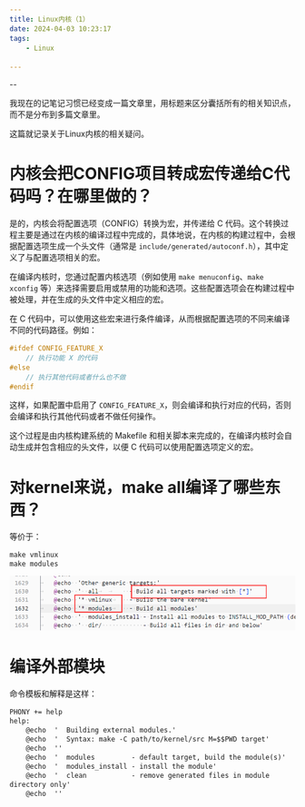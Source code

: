 ```yaml
---
title: Linux内核（1）
date: 2024-04-03 10:23:17
tags:
	- Linux

---
```


--

我现在的记笔记习惯已经变成一篇文章里，用标题来区分囊括所有的相关知识点，而不是分布到多篇文章里。

这篇就记录关于Linux内核的相关疑问。

# 内核会把CONFIG项目转成宏传递给C代码吗？在哪里做的？

是的，内核会将配置选项（CONFIG）转换为宏，并传递给 C 代码。这个转换过程主要是通过在内核的编译过程中完成的，具体地说，在内核的构建过程中，会根据配置选项生成一个头文件（通常是 `include/generated/autoconf.h`），其中定义了与配置选项相关的宏。

在编译内核时，您通过配置内核选项（例如使用 `make menuconfig`、`make xconfig` 等）来选择需要启用或禁用的功能和选项。这些配置选项会在构建过程中被处理，并在生成的头文件中定义相应的宏。

在 C 代码中，可以使用这些宏来进行条件编译，从而根据配置选项的不同来编译不同的代码路径。例如：

```c
#ifdef CONFIG_FEATURE_X
    // 执行功能 X 的代码
#else
    // 执行其他代码或者什么也不做
#endif
```

这样，如果配置中启用了 `CONFIG_FEATURE_X`，则会编译和执行对应的代码，否则会编译和执行其他代码或者不做任何操作。

这个过程是由内核构建系统的 Makefile 和相关脚本来完成的，在编译内核时会自动生成并包含相应的头文件，以便 C 代码可以使用配置选项定义的宏。

# 对kernel来说，make all编译了哪些东西？

等价于：

```
make vmlinux
make modules
```



![image-20240403133914260](images/random_name/image-20240403133914260.png)

# 编译外部模块

命令模板和解释是这样：

```
PHONY += help
help:
	@echo  '  Building external modules.'
	@echo  '  Syntax: make -C path/to/kernel/src M=$$PWD target'
	@echo  ''
	@echo  '  modules         - default target, build the module(s)'
	@echo  '  modules_install - install the module'
	@echo  '  clean           - remove generated files in module directory only'
	@echo  ''
```

